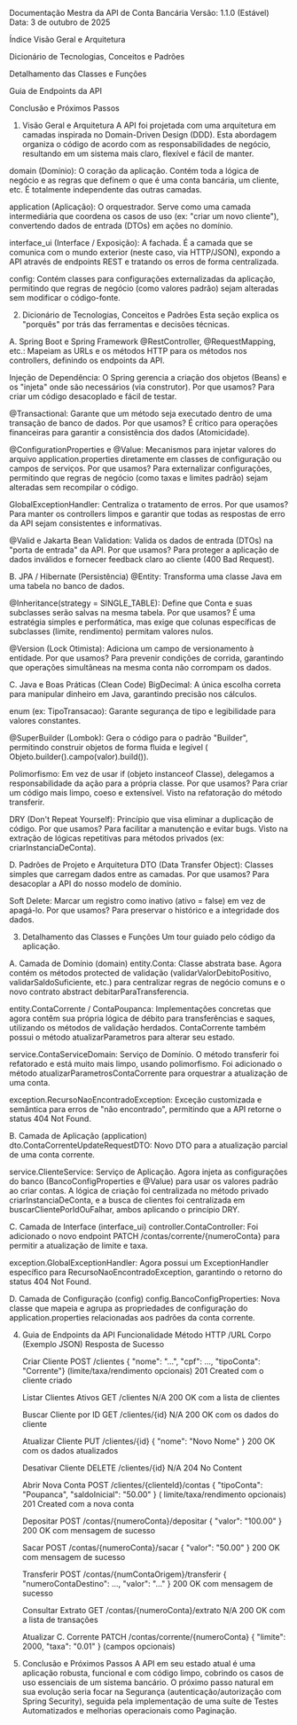 Documentação Mestra da API de Conta Bancária
Versão: 1.1.0 (Estável)
Data: 3 de outubro de 2025

Índice
Visão Geral e Arquitetura

Dicionário de Tecnologias, Conceitos e Padrões

Detalhamento das Classes e Funções

Guia de Endpoints da API

Conclusão e Próximos Passos

1. Visão Geral e Arquitetura
   A API foi projetada com uma arquitetura em camadas inspirada no Domain-Driven Design (DDD). Esta abordagem organiza o
   código de acordo com as responsabilidades de negócio, resultando em um sistema mais claro, flexível e fácil de
   manter.

domain (Domínio): O coração da aplicação. Contém toda a lógica de negócio e as regras que definem o que é uma conta
bancária, um cliente, etc. É totalmente independente das outras camadas.

application (Aplicação): O orquestrador. Serve como uma camada intermediária que coordena os casos de uso (ex: "criar um
novo cliente"), convertendo dados de entrada (DTOs) em ações no domínio.

interface_ui (Interface / Exposição): A fachada. É a camada que se comunica com o mundo exterior (neste caso, via
HTTP/JSON), expondo a API através de endpoints REST e tratando os erros de forma centralizada.

config: Contém classes para configurações externalizadas da aplicação, permitindo que regras de negócio (como valores
padrão) sejam alteradas sem modificar o código-fonte.

2. Dicionário de Tecnologias, Conceitos e Padrões
   Esta seção explica os "porquês" por trás das ferramentas e decisões técnicas.

A. Spring Boot e Spring Framework
@RestController, @RequestMapping, etc.: Mapeiam as URLs e os métodos HTTP para os métodos nos controllers, definindo os
endpoints da API.

Injeção de Dependência: O Spring gerencia a criação dos objetos (Beans) e os "injeta" onde são necessários (via
construtor). Por que usamos? Para criar um código desacoplado e fácil de testar.

@Transactional: Garante que um método seja executado dentro de uma transação de banco de dados. Por que usamos? É
crítico para operações financeiras para garantir a consistência dos dados (Atomicidade).

@ConfigurationProperties e @Value: Mecanismos para injetar valores do arquivo application.properties diretamente em
classes de configuração ou campos de serviços. Por que usamos? Para externalizar configurações, permitindo que regras de
negócio (como taxas e limites padrão) sejam alteradas sem recompilar o código.

GlobalExceptionHandler: Centraliza o tratamento de erros. Por que usamos? Para manter os controllers limpos e garantir
que todas as respostas de erro da API sejam consistentes e informativas.

@Valid e Jakarta Bean Validation: Valida os dados de entrada (DTOs) na "porta de entrada" da API. Por que usamos? Para
proteger a aplicação de dados inválidos e fornecer feedback claro ao cliente (400 Bad Request).

B. JPA / Hibernate (Persistência)
@Entity: Transforma uma classe Java em uma tabela no banco de dados.

@Inheritance(strategy = SINGLE_TABLE): Define que Conta e suas subclasses serão salvas na mesma tabela. Por que usamos?
É uma estratégia simples e performática, mas exige que colunas específicas de subclasses (limite, rendimento) permitam
valores nulos.

@Version (Lock Otimista): Adiciona um campo de versionamento à entidade. Por que usamos? Para prevenir condições de
corrida, garantindo que operações simultâneas na mesma conta não corrompam os dados.

C. Java e Boas Práticas (Clean Code)
BigDecimal: A única escolha correta para manipular dinheiro em Java, garantindo precisão nos cálculos.

enum (ex: TipoTransacao): Garante segurança de tipo e legibilidade para valores constantes.

@SuperBuilder (Lombok): Gera o código para o padrão "Builder", permitindo construir objetos de forma fluida e legível (
Objeto.builder().campo(valor).build()).

Polimorfismo: Em vez de usar if (objeto instanceof Classe), delegamos a responsabilidade da ação para a própria classe.
Por que usamos? Para criar um código mais limpo, coeso e extensível. Visto na refatoração do método transferir.

DRY (Don't Repeat Yourself): Princípio que visa eliminar a duplicação de código. Por que usamos? Para facilitar a
manutenção e evitar bugs. Visto na extração de lógicas repetitivas para métodos privados (ex: criarInstanciaDeConta).

D. Padrões de Projeto e Arquitetura
DTO (Data Transfer Object): Classes simples que carregam dados entre as camadas. Por que usamos? Para desacoplar a API
do nosso modelo de domínio.

Soft Delete: Marcar um registro como inativo (ativo = false) em vez de apagá-lo. Por que usamos? Para preservar o
histórico e a integridade dos dados.

3. Detalhamento das Classes e Funções
   Um tour guiado pelo código da aplicação.

A. Camada de Domínio (domain)
entity.Conta: Classe abstrata base. Agora contém os métodos protected de validação (validarValorDebitoPositivo,
validarSaldoSuficiente, etc.) para centralizar regras de negócio comuns e o novo contrato abstract
debitarParaTransferencia.

entity.ContaCorrente / ContaPoupanca: Implementações concretas que agora contêm sua própria lógica de débito para
transferências e saques, utilizando os métodos de validação herdados. ContaCorrente também possui o método
atualizarParametros para alterar seu estado.

service.ContaServiceDomain: Serviço de Domínio. O método transferir foi refatorado e está muito mais limpo, usando
polimorfismo. Foi adicionado o método atualizarParametrosContaCorrente para orquestrar a atualização de uma conta.

exception.RecursoNaoEncontradoException: Exceção customizada e semântica para erros de "não encontrado", permitindo que
a API retorne o status 404 Not Found.

B. Camada de Aplicação (application)
dto.ContaCorrenteUpdateRequestDTO: Novo DTO para a atualização parcial de uma conta corrente.

service.ClienteService: Serviço de Aplicação. Agora injeta as configurações do banco (BancoConfigProperties e @Value)
para usar os valores padrão ao criar contas. A lógica de criação foi centralizada no método privado
criarInstanciaDeConta, e a busca de clientes foi centralizada em buscarClientePorIdOuFalhar, ambos aplicando o princípio
DRY.

C. Camada de Interface (interface_ui)
controller.ContaController: Foi adicionado o novo endpoint PATCH /contas/corrente/{numeroConta} para permitir a
atualização de limite e taxa.

exception.GlobalExceptionHandler: Agora possui um ExceptionHandler específico para RecursoNaoEncontradoException,
garantindo o retorno do status 404 Not Found.

D. Camada de Configuração (config)
config.BancoConfigProperties: Nova classe que mapeia e agrupa as propriedades de configuração do application.properties
relacionadas aos padrões da conta corrente.

4. Guia de Endpoints da API
   Funcionalidade Método HTTP /URL Corpo (Exemplo JSON)    Resposta de Sucesso

   Criar Cliente POST /clientes { "nome": "...", "cpf": ..., "tipoConta": "Corrente"} (limite/taxa/rendimento opcionais)
   201 Created com o cliente criado

   Listar Clientes Ativos GET /clientes N/A 200 OK com a lista de clientes

   Buscar Cliente por ID GET /clientes/{id} N/A 200 OK com os dados do cliente

   Atualizar Cliente PUT /clientes/{id} { "nome": "Novo Nome" } 200 OK com os dados atualizados

   Desativar Cliente DELETE /clientes/{id} N/A 204 No Content

   Abrir Nova Conta POST /clientes/{clienteId}/contas { "tipoConta": "Poupanca", "saldoInicial": "50.00" } (
   limite/taxa/rendimento opcionais)    201 Created com a nova conta

   Depositar POST /contas/{numeroConta}/depositar { "valor": "100.00" } 200 OK com mensagem de sucesso

   Sacar POST /contas/{numeroConta}/sacar { "valor": "50.00" } 200 OK com mensagem de sucesso

   Transferir POST /contas/{numContaOrigem}/transferir { "numeroContaDestino": ..., "valor": "..." } 200 OK com mensagem
   de sucesso

   Consultar Extrato GET /contas/{numeroConta}/extrato N/A 200 OK com a lista de transações

   Atualizar C. Corrente PATCH /contas/corrente/{numeroConta} { "limite": 2000, "taxa": "0.01" } (campos opcionais)

5. Conclusão e Próximos Passos
   A API em seu estado atual é uma aplicação robusta, funcional e com código limpo, cobrindo os casos de uso essenciais
   de um sistema bancário. O próximo passo natural em sua evolução seria focar na Segurança (autenticação/autorização
   com Spring Security), seguida pela implementação de uma suíte de Testes Automatizados e melhorias operacionais como
   Paginação.